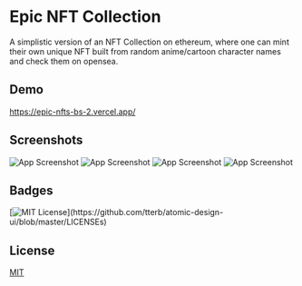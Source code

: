 
# Epic NFT Collection

A simplistic version of an NFT Collection on ethereum, where one can mint their own unique NFT built from random anime/cartoon character names and check them on opensea.
## Demo


https://epic-nfts-bs-2.vercel.app/
## Screenshots

![App Screenshot](https://github.com/zainamroti/epic-nfts-bs-2/blob/master/epic-nfts/public/s1.png?raw=true)
![App Screenshot](https://github.com/zainamroti/epic-nfts-bs-2/blob/master/epic-nfts/public/s2.png?raw=true)
![App Screenshot](https://github.com/zainamroti/epic-nfts-bs-2/blob/master/epic-nfts/public/s3.png?raw=true)
![App Screenshot](https://github.com/zainamroti/epic-nfts-bs-2/blob/master/epic-nfts/public/s4.png?raw=true)


## Badges


[![MIT License](https://img.shields.io/apm/l/atomic-design-ui.svg?)](https://github.com/tterb/atomic-design-ui/blob/master/LICENSEs)

## License

[MIT](https://choosealicense.com/licenses/mit/)

